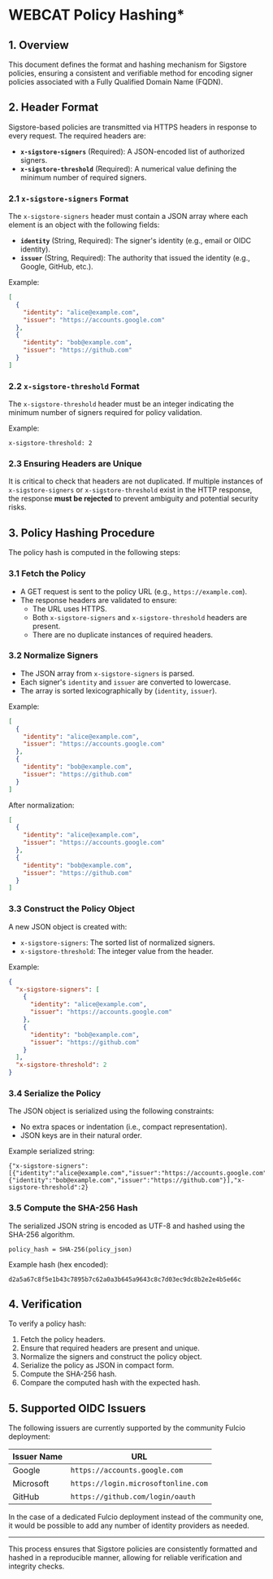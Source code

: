 # **WEBCAT Policy Hashing***

## **1. Overview**
This document defines the format and hashing mechanism for Sigstore policies, ensuring a consistent and verifiable method for encoding signer policies associated with a Fully Qualified Domain Name (FQDN).

## **2. Header Format**
Sigstore-based policies are transmitted via HTTPS headers in response to every request. The required headers are:

- **`x-sigstore-signers`** (Required): A JSON-encoded list of authorized signers.
- **`x-sigstore-threshold`** (Required): A numerical value defining the minimum number of required signers.

### **2.1 `x-sigstore-signers` Format**
The `x-sigstore-signers` header must contain a JSON array where each element is an object with the following fields:

- **`identity`** (String, Required): The signer's identity (e.g., email or OIDC identity).
- **`issuer`** (String, Required): The authority that issued the identity (e.g., Google, GitHub, etc.).

Example:
```json
[
  {
    "identity": "alice@example.com",
    "issuer": "https://accounts.google.com"
  },
  {
    "identity": "bob@example.com",
    "issuer": "https://github.com"
  }
]
```

### **2.2 `x-sigstore-threshold` Format**
The `x-sigstore-threshold` header must be an integer indicating the minimum number of signers required for policy validation.

Example:
```
x-sigstore-threshold: 2
```

### **2.3 Ensuring Headers are Unique**
It is critical to check that headers are not duplicated. If multiple instances of `x-sigstore-signers` or `x-sigstore-threshold` exist in the HTTP response, the response **must be rejected** to prevent ambiguity and potential security risks.

## **3. Policy Hashing Procedure**
The policy hash is computed in the following steps:

### **3.1 Fetch the Policy**
- A GET request is sent to the policy URL (e.g., `https://example.com`).
- The response headers are validated to ensure:
  - The URL uses HTTPS.
  - Both `x-sigstore-signers` and `x-sigstore-threshold` headers are present.
  - There are no duplicate instances of required headers.

### **3.2 Normalize Signers**
- The JSON array from `x-sigstore-signers` is parsed.
- Each signer's `identity` and `issuer` are converted to lowercase.
- The array is sorted lexicographically by (`identity`, `issuer`).

Example:
```json
[
  {
    "identity": "alice@example.com",
    "issuer": "https://accounts.google.com"
  },
  {
    "identity": "bob@example.com",
    "issuer": "https://github.com"
  }
]
```
After normalization:
```json
[
  {
    "identity": "alice@example.com",
    "issuer": "https://accounts.google.com"
  },
  {
    "identity": "bob@example.com",
    "issuer": "https://github.com"
  }
]
```

### **3.3 Construct the Policy Object**
A new JSON object is created with:
- `x-sigstore-signers`: The sorted list of normalized signers.
- `x-sigstore-threshold`: The integer value from the header.

Example:
```json
{
  "x-sigstore-signers": [
    {
      "identity": "alice@example.com",
      "issuer": "https://accounts.google.com"
    },
    {
      "identity": "bob@example.com",
      "issuer": "https://github.com"
    }
  ],
  "x-sigstore-threshold": 2
}
```

### **3.4 Serialize the Policy**
The JSON object is serialized using the following constraints:
- No extra spaces or indentation (i.e., compact representation).
- JSON keys are in their natural order.

Example serialized string:
```
{"x-sigstore-signers":[{"identity":"alice@example.com","issuer":"https://accounts.google.com"},{"identity":"bob@example.com","issuer":"https://github.com"}],"x-sigstore-threshold":2}
```

### **3.5 Compute the SHA-256 Hash**
The serialized JSON string is encoded as UTF-8 and hashed using the SHA-256 algorithm.

```
policy_hash = SHA-256(policy_json)
```

Example hash (hex encoded):
```
d2a5a67c8f5e1b43c7895b7c62a0a3b645a9643c8c7d03ec9dc8b2e2e4b5e66c
```

## **4. Verification**
To verify a policy hash:
1. Fetch the policy headers.
2. Ensure that required headers are present and unique.
3. Normalize the signers and construct the policy object.
4. Serialize the policy as JSON in compact form.
5. Compute the SHA-256 hash.
6. Compare the computed hash with the expected hash.

## **5. Supported OIDC Issuers**
The following issuers are currently supported by the community Fulcio deployment:

| Issuer Name   | URL |
|--------------|------------------------------------------------|
| Google      | `https://accounts.google.com` |
| Microsoft   | `https://login.microsoftonline.com` |
| GitHub      | `https://github.com/login/oauth` |

In the case of a dedicated Fulcio deployment instead of the community one, it would be possible to add any number of identity providers as needed.

---

This process ensures that Sigstore policies are consistently formatted and hashed in a reproducible manner, allowing for reliable verification and integrity checks.
